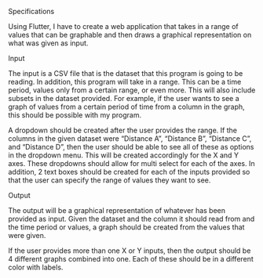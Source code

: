 Specifications

Using Flutter, I have to create a web application that takes in a range of values that can be graphable and then draws a graphical representation on what was given as input. 

Input

The input is a CSV file that is the dataset that this program is going to be reading. In addition, this program will take in a range. This can be a time period, values only from a certain range, or even more. This will also include subsets in the dataset provided. For example, if the user wants to see a graph of values from a certain period of time from a column in the graph, this should be possible with my program. 

A dropdown should be created after the user provides the range. If the columns in the given dataset were “Distance A”, “Distance B”, “Distance C”, and “Distance D”, then the user should be able to see all of these as options in the dropdown menu. This will be created accordingly for the X and Y axes. These dropdowns should allow for multi select for each of the axes. In addition, 2 text boxes should be created for each of the inputs provided so that the user can specify the range of values they want to see. 




Output

The output will be a graphical representation of whatever has been provided as input. Given the dataset and the column it should read from and the time period or values, a graph should be created from the values that were given. 

If the user provides more than one X or Y inputs, then the output should be 4 different graphs combined into one. Each of these should be in a different color with labels. 





